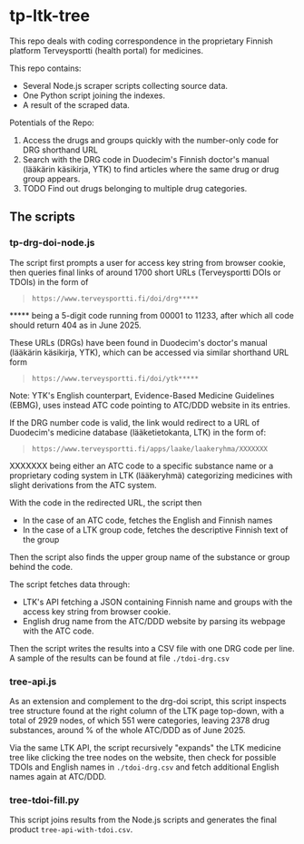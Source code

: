# tp-ltk-tree

This repo deals with coding correspondence in the proprietary Finnish platform Terveysportti (health portal) for medicines.

This repo contains:
- Several Node.js scraper scripts collecting source data.
- One Python script joining the indexes.
- A result of the scraped data.

Potentials of the Repo:
1. Access the drugs and groups quickly with the number-only code for DRG shorthand URL
2. Search with the DRG code in Duodecim's Finnish doctor's manual (lääkärin käsikirja, YTK) to find articles where the same drug or drug group appears.
3. TODO Find out drugs belonging to multiple drug categories.

## The scripts

### tp-drg-doi-node.js

The script first prompts a user for access key string from browser cookie, then queries final links of around 1700 short URLs (Terveysportti DOIs or TDOIs) in the form of

>     https://www.terveysportti.fi/doi/drg*****
      
***** being a 5-digit code running from 00001 to 11233, after which all code should return 404 as in June 2025.

These URLs (DRGs) have been found in Duodecim's doctor's manual (lääkärin käsikirja, YTK), which can be accessed via similar shorthand URL form

>     https://www.terveysportti.fi/doi/ytk*****

Note: YTK's English counterpart, Evidence-Based Medicine Guidelines (EBMG), uses instead ATC code pointing to ATC/DDD website in its entries.

If the DRG number code is valid, the link would redirect to a URL of Duodecim's medicine database (lääketietokanta, LTK) in the form of:

>     https://www.terveysportti.fi/apps/laake/laakeryhma/XXXXXXX

XXXXXXX being either an ATC code to a specific substance name or a proprietary coding system in LTK (lääkeryhmä) categorizing medicines with slight derivations from the ATC system.

With the code in the redirected URL, the script then
- In the case of an ATC code, fetches the English and Finnish names
- In the case of a LTK group code, fetches the descriptive Finnish text of the group

Then the script also finds the upper group name of the substance or group behind the code.

The script fetches data through:
- LTK's API fetching a JSON containing Finnish name and groups with the access key string from browser cookie.
- English drug name from the ATC/DDD website by parsing its webpage with the ATC code.

Then the script writes the results into a CSV file with one DRG code per line. A sample of the results can be found at file `./tdoi-drg.csv`


### tree-api.js

As an extension and complement to the drg-doi script, this script inspects tree structure found at the right column of the LTK page top-down, with a total of 2929 nodes, of which 551 were categories, leaving 2378 drug substances, around % of the whole ATC/DDD as of June 2025.

Via the same LTK API, the script recursively "expands" the LTK medicine tree like clicking the tree nodes on the website, then check for possible TDOIs and English names in `./tdoi-drg.csv` and fetch additional English names again at ATC/DDD.

### tree-tdoi-fill.py

This script joins results from the Node.js scripts and generates the final product `tree-api-with-tdoi.csv`.